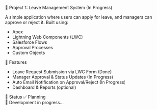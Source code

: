 🧾 Project 1: Leave Management System (In Progress)

A simple application where users can apply for leave, and managers can approve or reject it. Built using:
- Apex
- Lightning Web Components (LWC)
- Salesforce Flows
- Approval Processes
- Custom Objects

📌 Features
- Leave Request Submission via LWC Form (Done)
- Manager Approval & Status Updates (In Progress)
- Auto Email Notification on Approval/Reject (In Progress)
- Dashboard & Reports (optional)

🔧 Status
✅ Planning  
🔨 Development in progress...  
